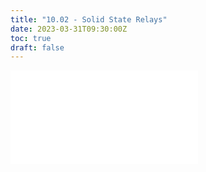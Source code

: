 ```yaml
---
title: "10.02 - Solid State Relays"
date: 2023-03-31T09:30:00Z
toc: true
draft: false
---
```


![Link to included file content](../../../../electronics/solid-state-relays.md)
